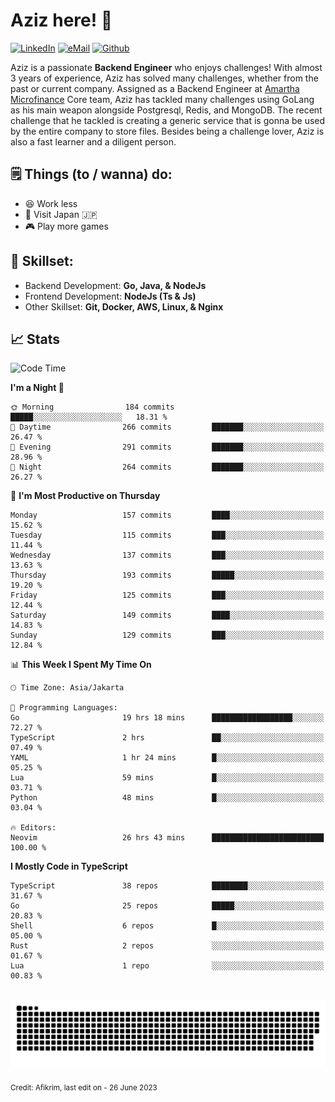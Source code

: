 # Aziz here! 👋

[![LinkedIn](https://img.shields.io/static/v1?message=afikrim&logo=linkedin&label=&color=0077B5&logoColor=white&labelColor=&style=for-the-badge)](https://www.linkedin.com/in/afikrim)
[![eMail](https://img.shields.io/static/v1?message=afikrim10@gmail.com&logo=gmail&label=&color=D14836&logoColor=white&labelColor=&style=for-the-badge)](mailto:afikrim10@gmail.com)
[![Github](https://komarev.com/ghpvc/?username=afikrim&label=Visitors&style=for-the-badge)](https://www.github.com/afikrim)

<!--Introduction-->
Aziz is a passionate **Backend Engineer** who enjoys challenges! With almost 3 years of experience, Aziz has solved many challenges, whether from the past or current company. Assigned as a Backend Engineer at [Amartha Microfinance](https://amartha.com) Core team, Aziz has tackled many challenges using GoLang as his main weapon alongside Postgresql, Redis, and MongoDB. The recent challenge that he tackled is creating a generic service that is gonna be used by the entire company to store files. Besides being a challenge lover, Aziz is also a fast learner and a diligent person.

<!--Things TODO-->
## 🗒️ Things (to / wanna) do:

- 😆 Work less
- 🚀 Visit Japan 🇯🇵
- 🎮 Play more games

<!--Skillset-->
## 🏅 Skillset:

- Backend Development: **Go, Java, & NodeJs**
- Frontend Development: **NodeJs (Ts & Js)**
- Other Skillset: **Git, Docker, AWS, Linux, & Nginx**

## 📈 Stats  

<!--START_SECTION:waka-->
![Code Time](http://img.shields.io/badge/Code%20Time-1%2C513%20hrs%2018%20mins-blue)

**I'm a Night 🦉** 

```text
🌞 Morning                184 commits         █████░░░░░░░░░░░░░░░░░░░░   18.31 % 
🌆 Daytime                266 commits         ███████░░░░░░░░░░░░░░░░░░   26.47 % 
🌃 Evening                291 commits         ███████░░░░░░░░░░░░░░░░░░   28.96 % 
🌙 Night                  264 commits         ███████░░░░░░░░░░░░░░░░░░   26.27 % 
```
📅 **I'm Most Productive on Thursday** 

```text
Monday                   157 commits         ████░░░░░░░░░░░░░░░░░░░░░   15.62 % 
Tuesday                  115 commits         ███░░░░░░░░░░░░░░░░░░░░░░   11.44 % 
Wednesday                137 commits         ███░░░░░░░░░░░░░░░░░░░░░░   13.63 % 
Thursday                 193 commits         █████░░░░░░░░░░░░░░░░░░░░   19.20 % 
Friday                   125 commits         ███░░░░░░░░░░░░░░░░░░░░░░   12.44 % 
Saturday                 149 commits         ████░░░░░░░░░░░░░░░░░░░░░   14.83 % 
Sunday                   129 commits         ███░░░░░░░░░░░░░░░░░░░░░░   12.84 % 
```


📊 **This Week I Spent My Time On** 

```text
🕑︎ Time Zone: Asia/Jakarta

💬 Programming Languages: 
Go                       19 hrs 18 mins      ██████████████████░░░░░░░   72.27 % 
TypeScript               2 hrs               ██░░░░░░░░░░░░░░░░░░░░░░░   07.49 % 
YAML                     1 hr 24 mins        █░░░░░░░░░░░░░░░░░░░░░░░░   05.25 % 
Lua                      59 mins             █░░░░░░░░░░░░░░░░░░░░░░░░   03.71 % 
Python                   48 mins             █░░░░░░░░░░░░░░░░░░░░░░░░   03.04 % 

🔥 Editors: 
Neovim                   26 hrs 43 mins      █████████████████████████   100.00 % 
```

**I Mostly Code in TypeScript** 

```text
TypeScript               38 repos            ████████░░░░░░░░░░░░░░░░░   31.67 % 
Go                       25 repos            █████░░░░░░░░░░░░░░░░░░░░   20.83 % 
Shell                    6 repos             █░░░░░░░░░░░░░░░░░░░░░░░░   05.00 % 
Rust                     2 repos             ░░░░░░░░░░░░░░░░░░░░░░░░░   01.67 % 
Lua                      1 repo              ░░░░░░░░░░░░░░░░░░░░░░░░░   00.83 % 
```




<!--END_SECTION:waka-->


<br clear="both">

<div align="center">
  <img src="https://raw.githubusercontent.com/afikrim/afikrim/output/snake.svg" alt="Snake animation" />
</div>


<sub>Credit: Afikrim, last edit on - 26 June 2023</sub>
